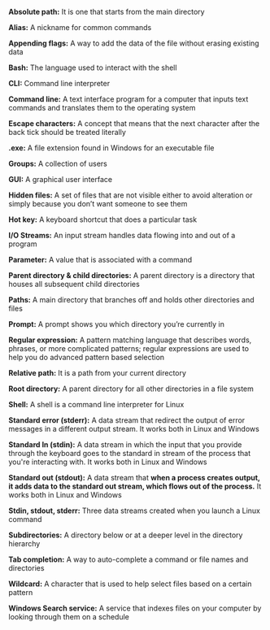 
**Absolute path:** It is one that starts from the main directory

**Alias:** A nickname for common commands

**Appending flags:** A way to add the data of the file without erasing existing data

**Bash:** The language used to interact with the shell

**CLI:** Command line interpreter

**Command line:** A text interface program for a computer that inputs text commands and translates them to the operating system

**Escape characters:** A concept that means that the next character after the back tick should be treated literally

**.exe:** A file extension found in Windows for an executable file 

**Groups:** A collection of users

**GUI:** A graphical user interface

**Hidden files:** A set of files that are not visible either to avoid alteration or simply because you don’t want someone to see them

**Hot key:** A keyboard shortcut that does a particular task

**I/O Streams:** An input stream handles data flowing into and out of a program

**Parameter:** A value that is associated with a command 

**Parent directory & child directories:** A parent directory is a directory that houses all subsequent child directories

**Paths:** A main directory that branches off and holds other directories and files

**Prompt:** A prompt shows you which directory you’re currently in

**Regular expression:** A pattern matching language that describes words, phrases, or more complicated patterns; regular expressions are used to help you do advanced pattern based selection

**Relative path:** It is a path from your current directory

**Root directory:** A parent directory for all other directories in a file system

**Shell:** A shell is a command line interpreter for Linux

**Standard error (stderr):** A data stream that redirect the output of error messages in a different output stream. It works both in Linux and Windows

**Standard In (stdin):** A data stream in which the input that you provide through the keyboard goes to the standard in stream of the process that you're interacting with. It works both in Linux and Windows

**Standard out (stdout):** A data stream that **when a process creates output, it adds data to the standard out stream, which flows out of the process.** It works both in Linux and Windows

**Stdin, stdout, stderr:** Three data streams created when you launch a Linux command

**Subdirectories:** A directory below or at a deeper level in the directory hierarchy

**Tab completion:** A way to auto-complete a command or file names and directories 

**Wildcard:** A character that is used to help select files based on a certain pattern

**Windows Search service:** A service that indexes files on your computer by looking through them on a schedule